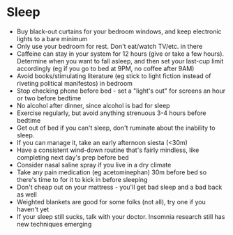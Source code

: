 # Sleep

- Buy black-out curtains for your bedroom windows, and keep electronic lights to a bare minimum
- Only use your bedroom for rest. Don't eat/watch TV/etc. in there
- Caffeine can stay in your system for 12 hours (give or take a few hours). Determine when you want to fall asleep, and then set your last-cup limit accordingly (eg if you go to bed at 9PM, no coffee after 9AM)
- Avoid books/stimulating literature (eg stick to light fiction instead of riveting political manifestos) in bedroom 
- Stop checking phone before bed - set a "light's out" for screens an hour or two before bedtime
- No alcohol after dinner, since alcohol is bad for sleep
- Exercise regularly, but avoid anything strenuous 3-4 hours before bedtime
- Get out of bed if you can't sleep, don't ruminate about the inability to sleep.
- If you can manage it, take an early afternoon siesta (<30m)
- Have a consistent wind-down routine that's fairly mindless, like completing next day's prep before bed
- Consider nasal saline spray if you live in a dry climate
- Take any pain medication (eg acetominephan) 30m before bed so there's time to for it to kick in before sleeping
- Don't cheap out on your mattress - you'll get bad sleep and a bad back as well
- Weighted blankets are good for some folks (not all), try one if you haven't yet
- If your sleep still sucks, talk with your doctor. Insomnia research still has new techniques emerging
